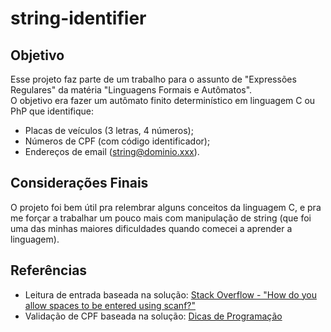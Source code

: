 # string-identifier

## Objetivo
Esse projeto faz parte de um trabalho para o assunto de "Expressões Regulares" da matéria "Linguagens Formais e Autômatos".  
O objetivo era fazer um autômato finito determinístico em linguagem C ou PhP que identifique:
- Placas de veículos (3 letras, 4 números);
- Números de CPF (com código identificador);
- Endereços de email (string@dominio.xxx).

## Considerações Finais
O projeto foi bem útil pra relembrar alguns conceitos da linguagem C, e pra me forçar a trabalhar um pouco mais com manipulação de string (que foi uma das minhas maiores dificuldades quando comecei a aprender a linguagem).


## Referências
- Leitura de entrada baseada na solução: <a href="https://stackoverflow.com/a/1248017">Stack Overflow - "How do you allow spaces to be entered using scanf?"</a>
- Validação de CPF baseada na solução: <a href="https://dicasdeprogramacao.com.br/algoritmo-para-validar-cpf/">Dicas de Programação</a>